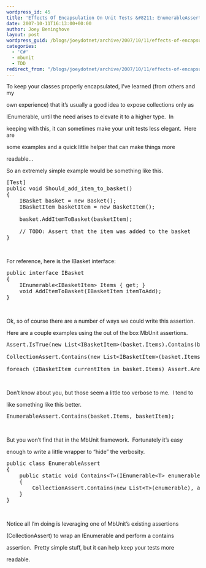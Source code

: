 ```yaml
---
wordpress_id: 45
title: 'Effects Of Encapsulation On Unit Tests &#8211; EnumerableAssert'
date: 2007-10-11T16:13:00+00:00
author: Joey Beninghove
layout: post
wordpress_guid: /blogs/joeydotnet/archive/2007/10/11/effects-of-encapsulation-on-unit-tests-enumerableassert.aspx
categories:
  - 'C#'
  - mbunit
  - TDD
redirect_from: "/blogs/joeydotnet/archive/2007/10/11/effects-of-encapsulation-on-unit-tests-enumerableassert.aspx/"
---
```

To keep your classes properly encapsulated,&nbsp;I&#8217;ve learned (from others and my
  
own experience)&nbsp;that it&#8217;s usually a good idea to expose collections only&nbsp;as
  
IEnumerable<T>, until the need arises to elevate it to a higher type.&nbsp; In
  
keeping with this, it can sometimes make your unit tests less elegant.&nbsp; Here are
  
some examples and&nbsp;a quick little helper that can make things more
  
readable&#8230;

So an extremely simple example would be something like this.

<div>
  <pre>[Test]<br /><span>public</span> <span>void</span> Should_add_item_to_basket()<br />{<br />    IBasket basket = <span>new</span> Basket();<br />    IBasketItem basketItem = <span>new</span> BasketItem();<br />    <br />    basket.AddItemToBasket(basketItem);<br /><br />    <span>// TODO: Assert that the item was added to the basket</span><br />}<br /></pre>
</div>

&nbsp;

For reference, here is the IBasket interface:

<div>
  <pre><span>public</span> <span>interface</span> IBasket<br />{<br />    IEnumerable&lt;IBasketItem&gt; Items { get; }<br />    <span>void</span> AddItemToBasket(IBasketItem itemToAdd);<br />}</pre>
</div>

&nbsp;

Ok, so of course there are a number of ways we could write this assertion.&nbsp;
  
Here are a couple examples using the out of the box MbUnit assertions.

<div>
  <pre>Assert.IsTrue(<span>new</span> List&lt;IBasketItem&gt;(basket.Items).Contains(basketItem));<br /><br />CollectionAssert.Contains(<span>new</span> List&lt;IBasketItem&gt;(basket.Items), basketItem);<br /><br /><span>foreach</span> (IBasketItem currentItem <span>in</span> basket.Items) Assert.AreEqual(currentItem, basketItem);<br /></pre>
</div>

&nbsp;

Don&#8217;t know about you, but those seem a little too verbose to me.&nbsp; I tend to
  
like something like this better.

<div>
  <pre>EnumerableAssert.Contains(basket.Items, basketItem);</pre>
</div>

&nbsp;

But you won&#8217;t find that in the MbUnit framework.&nbsp; Fortunately it&#8217;s easy
  
enough to write a little wrapper to &#8220;hide&#8221; the verbosity.

<div>
  <pre><span>public</span> <span>class</span> EnumerableAssert<br />{<br />    <span>public</span> <span>static</span> <span>void</span> Contains&lt;T&gt;(IEnumerable&lt;T&gt; enumerable, T actual)<br />    {<br />        CollectionAssert.Contains(<span>new</span> List&lt;T&gt;(enumerable), actual);<br />    }<br />}<br /></pre>
</div>

&nbsp;

Notice all I&#8217;m doing is leveraging one of MbUnit&#8217;s existing assertions
  
(CollectionAssert) to wrap an IEnumerable<T> and perform a contains
  
assertion.&nbsp; Pretty simple stuff, but it can help keep your tests more
  
readable.

&nbsp;